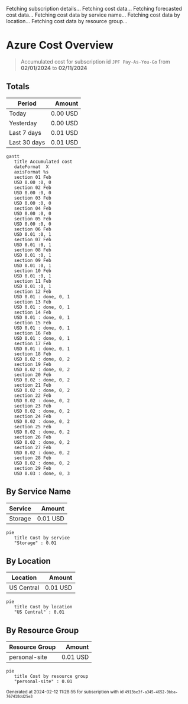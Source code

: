 Fetching subscription details...
Fetching cost data...
Fetching forecasted cost data...
Fetching cost data by service name...
Fetching cost data by location...
Fetching cost data by resource group...
# Azure Cost Overview

> Accumulated cost for subscription id `JPF Pay-As-You-Go` from **02/01/2024** to **02/11/2024**

## Totals

|Period|Amount|
|---|---:|
|Today|0.00 USD|
|Yesterday|0.00 USD|
|Last 7 days|0.01 USD|
|Last 30 days|0.01 USD|

```mermaid
gantt
   title Accumulated cost
   dateFormat  X
   axisFormat %s
   section 01 Feb
   USD 0.00 :0, 0
   section 02 Feb
   USD 0.00 :0, 0
   section 03 Feb
   USD 0.00 :0, 0
   section 04 Feb
   USD 0.00 :0, 0
   section 05 Feb
   USD 0.00 :0, 0
   section 06 Feb
   USD 0.01 :0, 1
   section 07 Feb
   USD 0.01 :0, 1
   section 08 Feb
   USD 0.01 :0, 1
   section 09 Feb
   USD 0.01 :0, 1
   section 10 Feb
   USD 0.01 :0, 1
   section 11 Feb
   USD 0.01 :0, 1
   section 12 Feb
   USD 0.01 : done, 0, 1
   section 13 Feb
   USD 0.01 : done, 0, 1
   section 14 Feb
   USD 0.01 : done, 0, 1
   section 15 Feb
   USD 0.01 : done, 0, 1
   section 16 Feb
   USD 0.01 : done, 0, 1
   section 17 Feb
   USD 0.01 : done, 0, 1
   section 18 Feb
   USD 0.02 : done, 0, 2
   section 19 Feb
   USD 0.02 : done, 0, 2
   section 20 Feb
   USD 0.02 : done, 0, 2
   section 21 Feb
   USD 0.02 : done, 0, 2
   section 22 Feb
   USD 0.02 : done, 0, 2
   section 23 Feb
   USD 0.02 : done, 0, 2
   section 24 Feb
   USD 0.02 : done, 0, 2
   section 25 Feb
   USD 0.02 : done, 0, 2
   section 26 Feb
   USD 0.02 : done, 0, 2
   section 27 Feb
   USD 0.02 : done, 0, 2
   section 28 Feb
   USD 0.02 : done, 0, 2
   section 29 Feb
   USD 0.03 : done, 0, 3
```

## By Service Name

|Service|Amount|
|---|---:|
|Storage|0.01 USD|

```mermaid
pie
   title Cost by service
   "Storage" : 0.01
```

## By Location

|Location|Amount|
|---|---:|
|US Central|0.01 USD|

```mermaid
pie
   title Cost by location
   "US Central" : 0.01
```

## By Resource Group

|Resource Group|Amount|
|---|---:|
|personal-site|0.01 USD|

```mermaid
pie
   title Cost by resource group
   "personal-site" : 0.01
```

<sup>Generated at 2024-02-12 11:28:55 for subscription with id `4913be3f-a345-4652-9bba-767418dd25e3`</sup>
